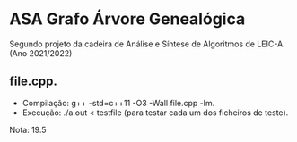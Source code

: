 # ASA Grafo Árvore Genealógica

Segundo projeto da cadeira de Análise e Síntese de Algoritmos de LEIC-A. (Ano 2021/2022)

## file.cpp.
- Compilação: g++ -std=c++11 -O3 -Wall file.cpp -lm.
- Execução: ./a.out < testfile (para testar cada um dos ficheiros de teste).


Nota: 19.5